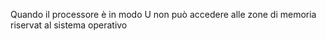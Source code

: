 Quando il processore è in modo U non può accedere alle zone di memoria riservat al sistema operativo